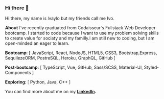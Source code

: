 ### Hi there 👋

Hi there, my name is Ivaylo but my friends call me Ivo.

**About** I've recently graduated from Codaisseur's Fullstack Web Developer bootcamp. I started to code because I want to use my problem solving skills to 
create value for sociaty and my familly.I am still new to coding, but I am open-minded an eager to learn.

**Bootcamp**: [ JavaScript, React, NodeJS, HTML5, CSS3, Bootstrap,Express, SequilezeORM, PostreSQL, Heroku, GraphQL, GitHub ]

**Post-bootcamp**: [ TypeScript, Vue, GitHub, Sass/SCSS, Material-UI, Styled-Components ]
    
**Exploring**: [ Python, Java, C++ ]
    
You can find more about me on my **[LinkedIn](https://www.linkedin.com/in/ivaylo-ivo-yankov/).**
<!--
**mayallzObject/mayallzObject** is a ✨ _special_ ✨ repository because its `README.md` (this file) appears on your GitHub profile.


point_left Always happy to hear from you via email as well!

Here are some ideas to get you started:

- 🔭 I’m currently working on ...
- 🌱 I’m currently learning ...
- 👯 I’m looking to collaborate on ...
- 🤔 I’m looking for help with ...
- 💬 Ask me about ...
- 📫 How to reach me: ...
- 😄 Pronouns: ...
- ⚡ Fun fact: ...
-->
